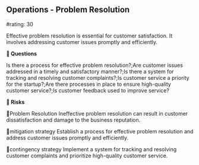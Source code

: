 

## Operations - Problem Resolution

#rating: 30


Effective problem resolution is essential for customer satisfaction. It involves addressing customer issues promptly and efficiently.

**💭 Questions**

Is there a process for effective problem resolution?;Are customer issues addressed in a timely and satisfactory manner?;Is there a system for tracking and resolving customer complaints?;Is customer service a priority for the startup?;Are there processes in place to ensure high-quality customer service?;Is customer feedback used to improve service?

**🚨 Risks**

🚨Problem Resolution
Ineffective problem resolution can result in customer dissatisfaction and damage to the business reputation.

🚨mitigation strategy
Establish a process for effective problem resolution and address customer issues promptly and efficiently.

🚨contingency strategy
Implement a system for tracking and resolving customer complaints and prioritize high-quality customer service.




